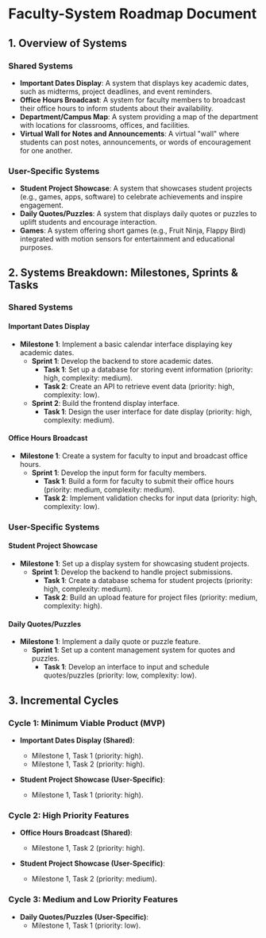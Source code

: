 # Faculty-System Roadmap Document

## 1. Overview of Systems
### Shared Systems
- **Important Dates Display**: A system that displays key academic dates, such as midterms, project deadlines, and event reminders.
- **Office Hours Broadcast**: A system for faculty members to broadcast their office hours to inform students about their availability.
- **Department/Campus Map**: A system providing a map of the department with locations for classrooms, offices, and facilities.
- **Virtual Wall for Notes and Announcements**: A virtual "wall" where students can post notes, announcements, or words of encouragement for one another.

### User-Specific Systems
- **Student Project Showcase**: A system that showcases student projects (e.g., games, apps, software) to celebrate achievements and inspire engagement.
- **Daily Quotes/Puzzles**: A system that displays daily quotes or puzzles to uplift students and encourage interaction.
- **Games**: A system offering short games (e.g., Fruit Ninja, Flappy Bird) integrated with motion sensors for entertainment and educational purposes.

## 2. Systems Breakdown: Milestones, Sprints & Tasks

### Shared Systems

#### Important Dates Display
- **Milestone 1**: Implement a basic calendar interface displaying key academic dates.
  - **Sprint 1**: Develop the backend to store academic dates.
    - **Task 1**: Set up a database for storing event information (priority: high, complexity: medium).
    - **Task 2**: Create an API to retrieve event data (priority: high, complexity: low).
  - **Sprint 2**: Build the frontend display interface.
    - **Task 1**: Design the user interface for date display (priority: high, complexity: medium).

#### Office Hours Broadcast
- **Milestone 1**: Create a system for faculty to input and broadcast office hours.
  - **Sprint 1**: Develop the input form for faculty members.
    - **Task 1**: Build a form for faculty to submit their office hours (priority: medium, complexity: medium).
    - **Task 2**: Implement validation checks for input data (priority: high, complexity: low).
  
### User-Specific Systems

#### Student Project Showcase
- **Milestone 1**: Set up a display system for showcasing student projects.
  - **Sprint 1**: Develop the backend to handle project submissions.
    - **Task 1**: Create a database schema for student projects (priority: high, complexity: medium).
    - **Task 2**: Build an upload feature for project files (priority: medium, complexity: high).

#### Daily Quotes/Puzzles
- **Milestone 1**: Implement a daily quote or puzzle feature.
  - **Sprint 1**: Set up a content management system for quotes and puzzles.
    - **Task 1**: Develop an interface to input and schedule quotes/puzzles (priority: low, complexity: low).

## 3. Incremental Cycles

### Cycle 1: Minimum Viable Product (MVP)
- **Important Dates Display (Shared)**:
  - Milestone 1, Task 1 (priority: high).
  - Milestone 1, Task 2 (priority: high).
  
- **Student Project Showcase (User-Specific)**:
  - Milestone 1, Task 1 (priority: high).
  
### Cycle 2: High Priority Features
- **Office Hours Broadcast (Shared)**:
  - Milestone 1, Task 2 (priority: high).

- **Student Project Showcase (User-Specific)**:
  - Milestone 1, Task 2 (priority: medium).

### Cycle 3: Medium and Low Priority Features
- **Daily Quotes/Puzzles (User-Specific)**:
  - Milestone 1, Task 1 (priority: low).

